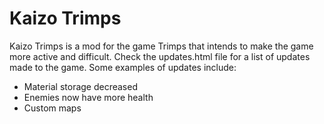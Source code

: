 # Kaizo Trimps
Kaizo Trimps is a mod for the game Trimps that intends to make the game more active and difficult. Check the updates.html file for a list of updates made to the game.
Some examples of updates include:
* Material storage decreased
* Enemies now have more health
* Custom maps